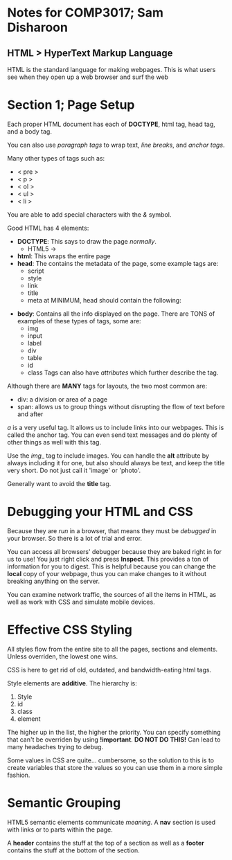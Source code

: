 # Notes for COMP3017; Sam Disharoon

## HTML > HyperText Markup Language

HTML is the standard language for making webpages. This is what users see when they open up a web browser and surf the web

# Section 1; Page Setup

Each proper HTML document has each of __DOCTYPE__, html tag, head tag, and a body tag. 

You can also use _paragraph tags_ to wrap text, _line breaks_, and _anchor tags_. 

Many other types of tags such as:

* < pre >
* < p >
* < ol >
* < ul >
* < li >

You are able to add special characters with the _&_ symbol.

Good HTML has 4 elements:
- __DOCTYPE__: This says to draw the page _normally_. 
	* HTML5 -> <!DOCTYPE html>
- __html__: This wraps the entire page
- __head__: The contains the metadata of the page, some example tags are:
	* script
	* style
	* link
	* title
	* meta
at MINIMUM, head should contain the following:
<head>
	<meta charset="utf-8">
	<meta name="viewport" 
	 content="width=device-width, intial-scale=1">
	<title>This is a web page</title>
</head>

- __body__: Contains all the info displayed on the page. There are TONS of examples of these types of tags, some are:
	* img
	* input
	* label
	* div
	* table
	* id
	* class
Tags can also have _attributes_ which further describe the tag. 

Although there are __MANY__ tags for layouts, the two most common are:
- div: a division or area of a page
- span: allows us to group things without disrupting the flow of text before and after

_a_ is a very useful tag. It allows us to include links into our webpages. This is called the anchor tag. You can even send text messages and do plenty of other things as well with this tag.

Use the _img__ tag to include images. You can handle the __alt__ attribute by always including it for one, but also should always be text, and keep the title very short. Do not just call it 'image' or 'photo'.

Generally want to avoid the __title__ tag. 

# Debugging your HTML and CSS

Because they are _run_ in a browser, that means they must be _debugged_ in your browser. So there is a lot of trial and error.

You can access all browsers' debugger because they are baked right in for us to use! You just right click and press __Inspect__. This provides a ton of information for you to digest. This is helpful because you can change the __local__ copy of your webpage, thus you can make changes to it without breaking anything on the server. 

You can examine network traffic, the sources of all the items in HTML, as well as work with CSS and simulate mobile devices. 

# Effective CSS Styling

All styles flow from the entire site to all the pages, sections and elements. Unless overriden, the lowest one wins.

CSS is here to get rid of old, outdated, and bandwidth-eating html tags. 

Style elements are __additive__. The hierarchy is: 

1. Style
2. id
3. class
4. element

The higher up in the list, the higher the priority. You can specify something that can't be overriden by using __!important__. __DO NOT DO THIS!__ Can lead to many headaches trying to debug. 

Some values in CSS are quite... cumbersome, so the solution to this is to create variables that store the values so you can use them in a more simple fashion. 

# Semantic Grouping

HTML5 semantic elements communicate _meaning_. A __nav__ section is used with links or to parts within the page. 

A __header__ contains the stuff at the top of a section as well as a __footer__ contains the stuff at the bottom of the section.
